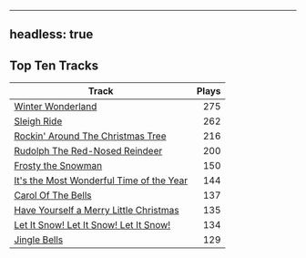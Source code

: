 
---
headless: true
---

## Top Ten Tracks

| Track | Plays |
| --- |  ---: |
|[Winter Wonderland](/songs/winter-wonderland)| 275|
|[Sleigh Ride](/songs/sleigh-ride)| 262|
|[Rockin' Around The Christmas Tree](/songs/rockin-around-the-christmas-tree)| 216|
|[Rudolph The Red-Nosed Reindeer](/songs/rudolph-the-red-nosed-reindeer)| 200|
|[Frosty the Snowman](/songs/frosty-the-snowman)| 150|
|[It's the Most Wonderful Time of the Year](/songs/its-the-most-wonderful-time-of-the-year)| 144|
|[Carol Of The Bells](/songs/carol-of-the-bells)| 137|
|[Have Yourself a Merry Little Christmas](/songs/have-yourself-a-merry-little-christmas)| 135|
|[Let It Snow! Let It Snow! Let It Snow!](/songs/let-it-snow-let-it-snow-let-it-snow)| 134|
|[Jingle Bells](/songs/jingle-bells)| 129|
